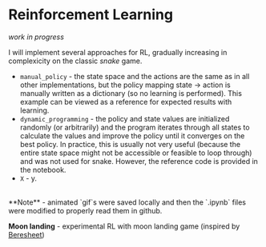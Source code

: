 # Reinforcement Learning

_work in progress_

I will implement several approaches for RL, gradually increasing in complexicity on the classic _snake_ game.

* `manual_policy` - the state space and the actions are the same as in all other implementations, but the policy mapping state -> action is manually written as a dictionary (so no learning is performed). This example can be viewed as a reference for expected results with learning.  
* `dynamic_programming` - the policy and state values are initialized randomly (or arbitrarily) and the program iterates through all states to calculate the values and improve the policy until it converges on the best policy. In practice, this is usually not very useful (because the entire state space might not be accessible or feasible to loop through) and was not used for snake. However, the reference code is provided in the notebook.  
* `X` - y.  


  
    
      
<br> 
**Note** - animated `gif`s were saved locally and then the `.ipynb` files were modified to properly read them in github.
<br>

**Moon landing** - experimental RL with moon landing game (inspired by [Beresheet](https://en.wikipedia.org/wiki/Beresheet))
